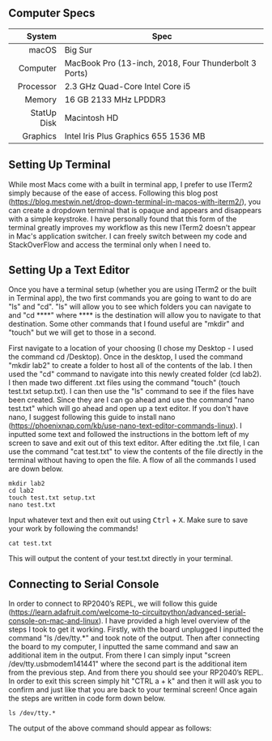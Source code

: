 ## Computer Specs

|   System      |Spec                                                      |
|--------------:|----------------------------------------------------------|
|   macOS       | Big Sur                                                  |
|   Computer    | MacBook Pro (13-inch, 2018, Four Thunderbolt 3 Ports)    |
|   Processor   | 2.3 GHz Quad-Core Intel Core i5                          |
|   Memory      | 16 GB 2133 MHz LPDDR3                                    |
|   StatUp Disk | Macintosh HD                                             |
|   Graphics    | Intel Iris Plus Graphics 655 1536 MB                     |


## Setting Up Terminal

While most Macs come with a built in terminal app, I prefer to use ITerm2 simply because of the ease of access. Following this blog post (https://blog.mestwin.net/drop-down-terminal-in-macos-with-iterm2/), you can create a dropdown terminal that is opaque and appears and disappears with a simple keystroke. I have personally found that this form of the terminal greatly improves my workflow as this new ITerm2 doesn't appear in Mac's application switcher. I can freely switch between my code and StackOverFlow and access the terminal only when I need to.

## Setting Up a Text Editor

Once you have a terminal setup (whether you are using ITerm2 or the built in Terminal app), the two first commands you are going to want to do are "ls" and "cd". "ls" will allow you to see which folders you can navigate to and "cd ****" where **** is the destination will allow you to navigate to that destination. Some other commands that I found useful are "mkdir" and "touch" but we will get to those in a second. 

First navigate to a location of your choosing (I chose my Desktop - I used the command cd /Desktop). Once in the desktop, I used the command "mkdir lab2" to create a folder to host all of the contents of the lab. I then used the "cd" command to navigate into this newly created folder (cd lab2). I then made two different .txt files using the command "touch" (touch test.txt setup.txt). I can then use the "ls" command to see if the files have been created. Since they are I can go ahead and use the command "nano test.txt" which will go ahead and open up a text editor. If you don't have nano, I suggest following this guide to install nano (https://phoenixnap.com/kb/use-nano-text-editor-commands-linux). I inputted some text and followed the instructions in the bottom left of my screen to save and exit out of this text editor. After editing the .txt file, I can use the command "cat test.txt" to view the contents of the file directly in the terminal without having to open the file. A flow of all the commands I used are down below.

```
mkdir lab2
cd lab2
touch test.txt setup.txt
nano test.txt
```
Input whatever text and then exit out using <kbd>Ctrl</kbd> + <kbd>X</kbd>. Make sure to save your work by following the commands!
```
cat test.txt
```
This will output the content of your test.txt directly in your terminal.

## Connecting to Serial Console

In order to connect to RP2040’s REPL, we will follow this guide (https://learn.adafruit.com/welcome-to-circuitpython/advanced-serial-console-on-mac-and-linux). I have provided a high level overview of the steps I took to get it working. Firstly, with the board unplugged I inputted the command "ls /dev/tty.*" and took note of the output. Then after connecting the board to my computer, I inputted the same command and saw an additional item in the output. From there I can simply input "screen /dev/tty.usbmodem141441" where the second part is the additional item from the previous step. And from there you should see your RP2040’s REPL. In order to exit this screen simply hit "CTRL a + k" and then it will ask you to confirm and just like that you are back to your terminal screen! Once again the steps are written in code form down below.

```
ls /dev/tty.*
```
The output of the above command should appear as follows:
